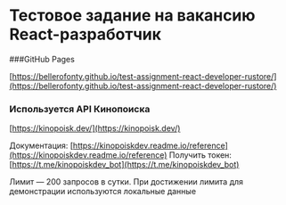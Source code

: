 # Тестовое задание на вакансию React-разработчик

###GitHub Pages

[https://bellerofonty.github.io/test-assignment-react-developer-rustore/](https://bellerofonty.github.io/test-assignment-react-developer-rustore/)

### Используется API Кинопоиска

[https://kinopoisk.dev/](https://kinopoisk.dev/)

Документация:
[https://kinopoiskdev.readme.io/reference](https://kinopoiskdev.readme.io/reference)
Получить токен: [https://t.me/kinopoiskdev_bot](https://t.me/kinopoiskdev_bot)

Лимит — 200 запросов в сутки. При достижении лимита для демонстрации используются локальные данные